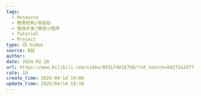 ```yaml
---
tags:
  - Resource
  - 教育机构/尚硅谷
  - 微信开发/微信小程序
  - Tutorial
  - Project
type: 📺 Video
source: B站
author: 
date: 2024-02-20
url: https://www.bilibili.com/video/BV1LF4m1E7kB/?vd_source=84272a2d7f72158b38778819be5bc6ad
rate: 10
create_time: 2025-04-14 19:08
update_time: 2025/04/14 19:10
---
```

